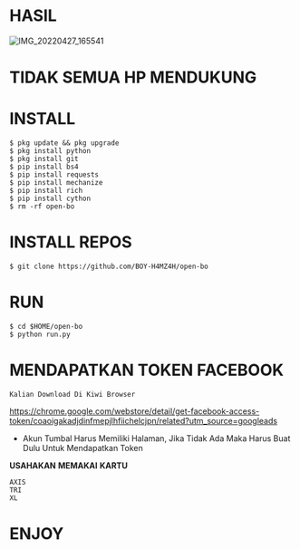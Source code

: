 # HASIL
![IMG_20220427_165541](https://user-images.githubusercontent.com/88397313/165493317-13aec8a3-ec9c-4554-a8a7-5188719ec293.jpg)

# TIDAK SEMUA HP MENDUKUNG

# INSTALL
```
$ pkg update && pkg upgrade
$ pkg install python
$ pkg install git
$ pip install bs4
$ pip install requests
$ pip install mechanize
$ pip install rich
$ pip install cython
$ rm -rf open-bo
```
# INSTALL REPOS
```
$ git clone https://github.com/BOY-H4MZ4H/open-bo
```
# RUN
```
$ cd $HOME/open-bo
$ python run.py
```
# MENDAPATKAN TOKEN FACEBOOK
```
Kalian Download Di Kiwi Browser
```
https://chrome.google.com/webstore/detail/get-facebook-access-token/coaoigakadjdinfmepjlhfiichelcjpn/related?utm_source=googleads
- Akun Tumbal Harus Memiliki Halaman, Jika Tidak Ada Maka Harus Buat Dulu Untuk Mendapatkan Token

**USAHAKAN** **MEMAKAI** **KARTU**
```
AXIS
TRI
XL
```
# ENJOY
